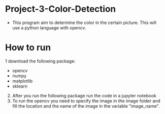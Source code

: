 # Project-3-Color-Detection
- This program aim to determine the color in the certain picture.
This will use a python language with opencv.

# How to run 

1 download the following package:
  - opencv
  - numpy
  - matplotlib
  - sklearn
2. After you run the following package run the code in a jupyter notebook
3. To run the opencv you need to specify the image  in the image folder and fill the location and the name of the image in 
the variable "image_name".

  
